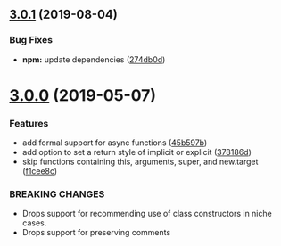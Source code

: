 ## [3.0.1](https://github.com/JamieMason/eslint-plugin-prefer-arrow-functions/compare/3.0.0...3.0.1) (2019-08-04)

### Bug Fixes

- **npm:** update dependencies
  ([274db0d](https://github.com/JamieMason/eslint-plugin-prefer-arrow-functions/commit/274db0d))

# [3.0.0](https://github.com/JamieMason/eslint-plugin-prefer-arrow-functions/compare/45b597b...3.0.0) (2019-05-07)

### Features

- add formal support for async functions
  ([45b597b](https://github.com/JamieMason/eslint-plugin-prefer-arrow-functions/commit/45b597b))
- add option to set a return style of implicit or explicit
  ([378186d](https://github.com/JamieMason/eslint-plugin-prefer-arrow-functions/commit/378186d))
- skip functions containing this, arguments, super, and new.target
  ([f1cee8c](https://github.com/JamieMason/eslint-plugin-prefer-arrow-functions/commit/f1cee8c))

### BREAKING CHANGES

- Drops support for recommending use of class constructors in niche cases.
- Drops support for preserving comments
